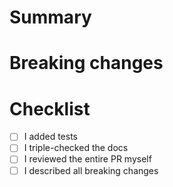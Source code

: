 <!--
List the issues this PR closes (if any) in a bullet list format, e.g.:
- closes https://github.com/FuelLabs/fuels-ts/issues/ABCD
- closes https://github.com/FuelLabs/fuels-ts/issues/EFGH
-->

# Summary

<!--
Please write a summary of your changes and why you made them.
Not all PRs will be complex or substantial enough to require this section, so you can remove it if you think it's unnecessary.
-->

# Breaking changes

<!--
If the PR has breaking changes, please detail them in this section between the START and END comments below.
-->

<!--START: Breaking changes section. Used in automation so do not remove this comment. -->

<!--END: Breaking changes section. Used in automation so do not remove  this comment. -->

# Checklist

- [ ] I added tests
- [ ] I triple-checked the docs
- [ ] I reviewed the entire PR myself
- [ ] I described all breaking changes
